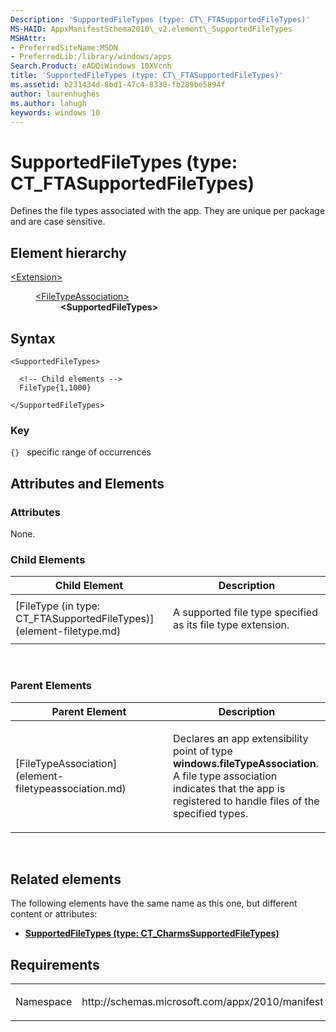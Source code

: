 ```yaml
---
Description: 'SupportedFileTypes (type: CT\_FTASupportedFileTypes)'
MS-HAID: AppxManifestSchema2010\_v2.element\_SupportedFileTypes
MSHAttr:
- PreferredSiteName:MSDN
- PreferredLib:/library/windows/apps
Search.Product: eADQiWindows 10XVcnh
title: 'SupportedFileTypes (type: CT\_FTASupportedFileTypes)'
ms.assetid: b231434d-8bd1-47c4-8330-fb289be5894f
author: laurenhughes
ms.author: lahugh
keywords: windows 10
---
```


# SupportedFileTypes (type: CT\_FTASupportedFileTypes)

Defines the file types associated with the app. They are unique per package and are case sensitive.

## Element hierarchy

<dl>
<dt><a href="element-extension.md">&lt;Extension&gt;</a></dt>
<dd>
<dl>
<dt><a href="element-filetypeassociation.md">&lt;FileTypeAssociation&gt;</a></dt>
<dd><b>&lt;SupportedFileTypes&gt;</b></dd>
</dl>
</dd>
</dl>

## Syntax

``` syntax
<SupportedFileTypes>

  <!-- Child elements -->
  FileType{1,1000}

</SupportedFileTypes>
```

### Key

`{}`   specific range of occurrences
## Attributes and Elements


### Attributes

None.

### Child Elements

<table>
<colgroup>
<col width="50%" />
<col width="50%" />
</colgroup>
<thead>
<tr class="header">
<th>Child Element</th>
<th>Description</th>
</tr>
</thead>
<tbody>
<tr class="odd">
<td>[FileType (in type: CT_FTASupportedFileTypes)](element-filetype.md)</td>
<td><p>A supported file type specified as its file type extension.</p></td>
</tr>
</tbody>
</table>

 

### Parent Elements

<table>
<colgroup>
<col width="50%" />
<col width="50%" />
</colgroup>
<thead>
<tr class="header">
<th>Parent Element</th>
<th>Description</th>
</tr>
</thead>
<tbody>
<tr class="odd">
<td>[FileTypeAssociation](element-filetypeassociation.md)</td>
<td><p>Declares an app extensibility point of type <strong>windows.fileTypeAssociation</strong>. A file type association indicates that the app is registered to handle files of the specified types.</p></td>
</tr>
</tbody>
</table>

 

## Related elements


The following elements have the same name as this one, but different content or attributes:

-   **[SupportedFileTypes (type: CT\_CharmsSupportedFileTypes)](element-1-supportedfiletypes.md)**

## Requirements

<table>
<colgroup>
<col width="50%" />
<col width="50%" />
</colgroup>
<tbody>
<tr class="odd">
<td><p>Namespace</p></td>
<td><p>http://schemas.microsoft.com/appx/2010/manifest</p></td>
</tr>
</tbody>
</table>

 

 



